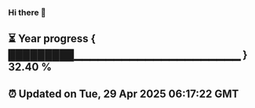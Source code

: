 ### Hi there 👋
⏳ Year progress { █████████▁▁▁▁▁▁▁▁▁▁▁▁▁▁▁▁▁▁▁▁▁ } 32.40 %
---
⏰ Updated on Tue, 29 Apr 2025 06:17:22 GMT
---
